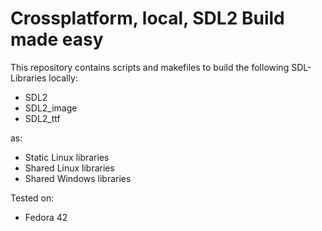 # Crossplatform, local, SDL2 Build made easy

This repository contains scripts and makefiles to build the following SDL-Libraries locally:

- SDL2
- SDL2_image
- SDL2_ttf

as:

- Static Linux libraries
- Shared Linux libraries
- Shared Windows libraries

Tested on:

- Fedora 42